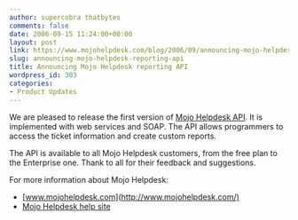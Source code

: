 ```yaml
---
author: supercobra thatbytes
comments: false
date: 2006-09-15 11:24:00+00:00
layout: post
link: https://www.mojohelpdesk.com/blog/2006/09/announcing-mojo-helpdesk-reporting-api/
slug: announcing-mojo-helpdesk-reporting-api
title: Announcing Mojo Helpdesk reporting API
wordpress_id: 303
categories:
- Product Updates
---
```


We are pleased to release the first version of [Mojo Helpdesk API](http://www.mojohelpdesk.com/blog-help.metadot.com/). It is implemented with web services and SOAP. The API allows programmers to access the ticket information and create custom reports.  
  
The API is available to all Mojo Helpdesk customers, from the free plan to the Enterprise one. Thank to all for their feedback and suggestions.  
  
For more information about Mojo Helpdesk:  


  * [www.mojohelpdesk.com](http://www.mojohelpdesk.com/)
  * [Mojo Helpdesk help site](http://www.mojohelpdesk.com/blog-help.metadot.com/)  


